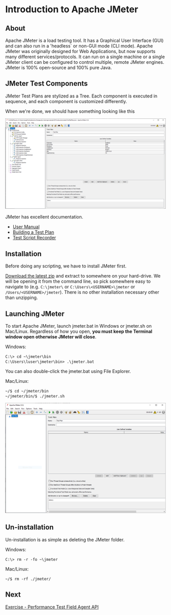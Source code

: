 # Introduction to Apache JMeter

## About

Apache JMeter is a load testing tool. It has a Graphical User Interface (GUI) and can also run in a 'headless` or non-GUI mode (CLI mode). Apache JMeter was originally designed for Web Applications, but now supports many different services/protocols. It can run on a single machine or a single JMeter client can be configured to control multiple, remote JMeter engines. JMeter is 100% open-source and 100% pure Java. 

## JMeter Test Components

JMeter Test Plans are stylized as a Tree. Each component is executed in sequence, and each component is customized differently. 

When we're done, we should have something looking like this

![JMeter Test Plan](../assets/jmeter_test_plan.png)

JMeter has excellent documentation.
  - [User Manual](https://jmeter.apache.org/usermanual/index.html)
  - [Building a Test Plan](https://jmeter.apache.org/usermanual/build-test-plan.html)
  - [Test Script Recorder](https://jmeter.apache.org/usermanual/jmeter_proxy_step_by_step.html)

## Installation

Before doing any scripting, we have to install JMeter first. 

[Download the latest zip](https://jmeter.apache.org/download_jmeter.cgi) and extract to somewhere on your hard-drive. We will be opening it from the command line, so pick somewhere easy to navigate to (e.g. `C:\jmeter\`  or `C:\Users\<USERNAME>\jmeter` or `/Users/<USERNAME>/jmeter`). There is no other installation necessary other than unzipping.

## Launching JMeter

To start Apache JMeter, launch jmeter.bat in Windows or jmeter.sh on Mac/Linux. Regardless of how you open, **you must keep the Terminal window open otherwise JMeter will close**.

Windows:
```
C:\> cd ~\jmeter\bin
C:\Users\luser\jmeter\bin> .\jmeter.bat
```

You can also double-click the jmeter.bat using File Explorer.

Mac/Linux:
```
~/$ cd ~/jmeter/bin
~/jmeter/bin/$ ./jmeter.sh
```

![JMeter GUI](../assets/jmeter_1.png)

## Un-installation

Un-installation is as simple as deleting the JMeter folder.

Windows:
```
C:\> rm -r -fo ~\jmeter
```

Mac/Linux:
```
~/$ rm -rf ./jmeter/
```

## Next
[Exercise - Performance Test Field Agent API](../exercises/MQA-exercise-performance-testing.md)